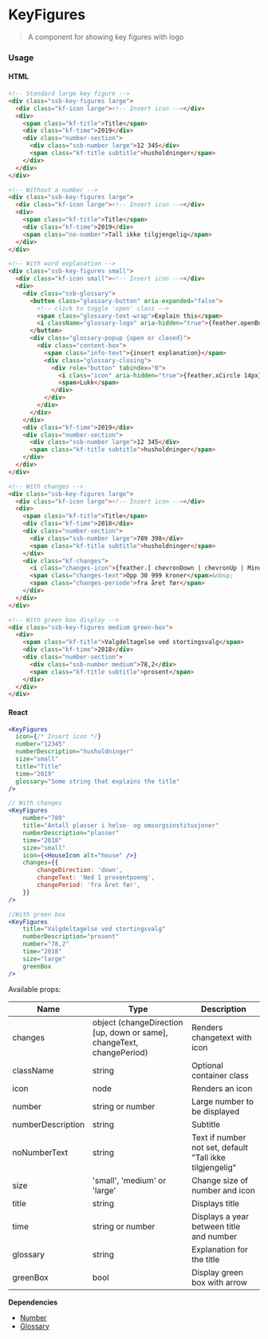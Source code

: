 # KeyFigures

> A component for showing key figures with logo

### Usage

#### HTML

```html
<!-- Standard large key figure -->
<div class="ssb-key-figures large">
  <div class="kf-icon large"><!-- Insert icon --></div>
  <div>
    <span class="kf-title">Title</span>
    <div class="kf-time">2019</div>
    <div class="number-section">
      <div class="ssb-number large">12 345</div>
      <span class="kf-title subtitle">husholdninger</span>
    </div>
  </div>
</div>

<!-- Without a number -->
<div class="ssb-key-figures large">
  <div class="kf-icon large"><!-- Insert icon --></div>
  <div>
    <span class="kf-title">Title</span>
    <div class="kf-time">2019</div>
    <span class="no-number">Tall ikke tilgjengelig</span>
  </div>
</div>

<!-- With word explanation -->
<div class="ssb-key-figures small">
  <div class="kf-icon small"><!-- Insert icon --></div>
  <div>
    <div class="ssb-glossary">
      <button class="glossary-button" aria-expanded="false">
        <!-- click to toggle 'open' class -->
        <span class="glossary-text-wrap">Explain this</span>
        <i className="glossary-logo" aria-hidden="true">{feather.openBook 12px}</i>
      </button>
      <div class="glossary-popup {open or closed}">
        <div class="content-box">
          <span class="info-text">{insert explanation}</span>
          <div class="glossary-closing">
            <div role="button" tabindex="0">
              <i class="icon" aria-hidden="true">{feather.xCircle 14px}</i>
              <span>Lukk</span>
            </div>
          </div>
        </div>
      </div>
    </div>
    <div class="kf-time">2019</div>
    <div class="number-section">
      <div class="ssb-number large">12 345</div>
      <span class="kf-title subtitle">husholdninger</span>
    </div>
  </div>
</div>

<!-- With changes -->
<div class="ssb-key-figures large">
  <div class="kf-icon large"><!-- Insert icon --></div>
  <div>
    <span class="kf-title">Title</span>
    <div class="kf-time">2018</div>
    <div class="number-section">
      <div class="ssb-number large">789 398</div>
      <span class="kf-title subtitle">husholdninger</span>
    </div>
    <div class="kf-changes">
      <i class="changes-icon">{feather.[ chevronDown | chevronUp | Minus] 20px}</i>
      <span class="changes-text">Opp 30 999 kroner</span>&nbsp;
      <span class="changes-periode">fra året før</span>
    </div>
  </div>
</div>

<!-- With green box display -->
<div class="ssb-key-figures medium green-box">
  <div>
    <span class="kf-title">Valgdeltagelse ved stortingsvalg</span>
    <div class="kf-time">2018</div>
    <div class="number-section">
      <div class="ssb-number medium">78,2</div>
      <span class="kf-title subtitle">prosent</span>
    </div>
  </div>
</div>
```

#### React

```jsx harmony
<KeyFigures
  icon={/* Insert icon */}
  number="12345"
  numberDescription="husholdninger"
  size="small"
  title="Title"
  time="2019"
  glossary="Some string that explains the title"
/>

// With changes
<KeyFigures
    number="789"
    title="Antall plasser i helse- og omsorgsinstitusjoner"
    numberDescription="plasser"
    time="2018"
    size="small"
    icon={<HouseIcon alt="house" />}
    changes={{
        changeDirection: 'down',
        changeText: 'Ned 1 prosentpoeng',
        changePeriod: 'fra året før',
    }}
/>

//With green box
<KeyFigures
    title="Valgdeltagelse ved stortingsvalg"
    numberDescription="prosent"
    number="78,2"
    time="2018"
    size="large"
    greenBox
/>
```

Available props:

| Name              | Type                                                                  | Description                                              |
| ----------------- | --------------------------------------------------------------------- | -------------------------------------------------------- |
| changes           | object (changeDirection [up, down or same], changeText, changePeriod) | Renders changetext with icon                             |
| className         | string                                                                | Optional container class                                 |
| icon              | node                                                                  | Renders an icon                                          |
| number            | string or number                                                      | Large number to be displayed                             |
| numberDescription | string                                                                | Subtitle                                                 |
| noNumberText      | string                                                                | Text if number not set, default "Tall ikke tilgjengelig" |
| size              | 'small', 'medium' or 'large'                                          | Change size of number and icon                           |
| title             | string                                                                | Displays title                                           |
| time              | string or number                                                      | Displays a year between title and number                 |
| glossary          | string                                                                | Explanation for the title                                |
| greenBox          | bool                                                                  | Display green box with arrow                             |

**Dependencies**

- [Number](../Number)
- [Glossary](../Glossary)
